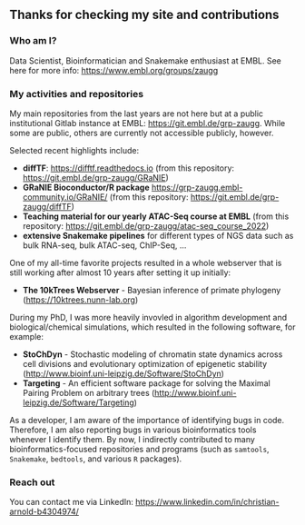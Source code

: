 ## Thanks for checking my site and contributions

### Who am I?
Data Scientist, Bioinformatician and Snakemake enthusiast at EMBL. See here for more info: <url>https://www.embl.org/groups/zaugg</url>

### My activities and repositories

My main repositories from the last years are not here but at a public institutional Gitlab instance at EMBL: <url>https://git.embl.de/grp-zaugg</url>.
While some are public, others are currently not accessible publicly, however.

Selected recent highlights include:
- **diffTF**: <url>https://difftf.readthedocs.io</url> (from this repository: <url> https://git.embl.de/grp-zaugg/GRaNIE</url>)
- **GRaNIE Bioconductor/R package** <url>https://grp-zaugg.embl-community.io/GRaNIE/</url> (from this repository: <url> https://git.embl.de/grp-zaugg/diffTF<url>)
- **Teaching material for our yearly ATAC-Seq course at EMBL** (from this repository: https://git.embl.de/grp-zaugg/atac-seq_course_2022)
- **extensive Snakemake pipelines** for different types of NGS data such as bulk RNA-seq, bulk ATAC-seq, ChIP-Seq, ...

One of my all-time favorite projects resulted in a whole webserver that is still working after almost 10 years after setting it up initially:
- **The 10kTrees Webserver** - Bayesian inference of primate phylogeny (<url>https://10ktrees.nunn-lab.org</url>)


During my PhD, I was more heavily invovled in algorithm development and biological/chemical simulations, which resulted in the following software, for example:
-  **StoChDyn** - Stochastic modeling of chromatin state dynamics across cell divisions and
evolutionary optimization of epigenetic stability (<url>http://www.bioinf.uni-leipzig.de/Software/StoChDyn</url>)
- **Targeting** - An efficient software package for solving the Maximal Pairing Problem on arbitrary trees (<url>http://www.bioinf.uni-leipzig.de/Software/Targeting</url>)

As a developer, I am aware of the importance of identifying bugs in code. Therefore, I am also reporting bugs in various bioinformatics tools whenever I identify them. By now, I indirectly contributed to many bioinformatics-focused repositories and programs (such as `samtools`, `Snakemake`, `bedtools`, and various `R` packages).

### Reach out
You can contact me via LinkedIn: <url> https://www.linkedin.com/in/christian-arnold-b4304974/</url>
